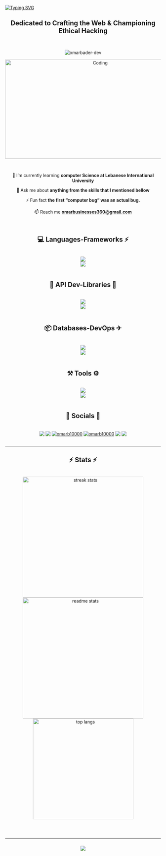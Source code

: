 
[![Typing SVG](https://readme-typing-svg.demolab.com?font=Rubik+Mono+One&size=31&duration=3000&pause=1000&color=36BCF7FF&center=true&vCenter=true&width=1200&height=50&lines=Welcome+fellow+programmers+and+recruiters+%F0%9F%91%8B)](https://git.io/typing-svg)

<h2 align="center">Dedicated to Crafting the Web & Championing Ethical Hacking</h2><br>
<p align="center"> <img src="https://komarev.com/ghpvc/?username=omarbader-dev&label=Profile%20views&color=8a2be2&style=for-the-badge" alt="omarbader-dev" /> </p>


<p align="center"><img  alt="Coding" width="600" height="320" src="https://miro.medium.com/v2/resize:fit:996/1*A3_-0RRhNeputCxIijtJBg.gif"></p>
<br/>


<div align="center">
  
 🌱 I’m currently learning **computer Science at Lebanese International University**
     
 💬 Ask me about **anything from the skills that I mentioned bellow**

⚡ Fun fact **the first “computer bug” was an actual bug.**
   
 📫 Reach me **omarbusinesses360@gmail.com**
  
</div>

<br/>


<h2 align="center">💻 Languages-Frameworks ⚡</h2>
<br/>
<div align="center">
    <img src="https://skillicons.dev/icons?i=html,css,python,javascript,typescript,c,sass" /><br>
    <img src="https://skillicons.dev/icons?i=react,vue,bootstrap,mui,nodejs,django,next,vite,babel" />
</div>

<br/>

<h2 align="center">🔑 API Dev-Libraries 📕</h2>
<br/>
<div align="center">
    <img src="https://skillicons.dev/icons?i=express,fastapi,graphql,postman" /> <br>
    <img src="https://skillicons.dev/icons?i=mui,threejs,tailwind,selenium,webpack,d3" />
</div>

<br/>

<h2 align="center">📦 Databases-DevOps ✈</h2>
<br/>
<div align="center">
    <img src="https://skillicons.dev/icons?i=firebase,mongodb,mysql,postgres" /> <br>
    <img src="https://skillicons.dev/icons?i=docker,jest,kubernetes,aws,vercel,heroku" />
</div>

<br/>

<h2 align="center">⚒️ Tools ⚙</h2>
<br/>
<div align="center">
    <img src="https://skillicons.dev/icons?i=ai,ps,pr,xd,figma" /> <br>
    <img src="https://skillicons.dev/icons?i=git,github,visualstudio,linux,raspberrypi,bots" />
</div>

<br/>


<h2 align="center">📢 Socials 📱</h2>
<br/>
<div align="center">
    <a href="#" target="blank"><img align="center" src="https://img.shields.io/badge/LinkedIn-0077B5?style=for-the-badge&logo=linkedin&logoColor=white"/></a>
    <a href="#" target="blank"><img align="center" src="https://img.shields.io/badge/Twitter-1DA1F2?style=for-the-badge&logo=twitter&logoColor=white"/></a>
    <a href="https://instagram.com/omarb10000" target="blank"><img align="center" src="https://img.shields.io/badge/Instagram-E4405F?style=for-the-badge&logo=instagram&logoColor=white" alt="omarb10000"/></a>
    <a href="https://www.hackerrank.com/omarbader1000" target="blank"><img align="center" src="https://img.shields.io/badge/-Hackerrank-2EC866?style=for-the-badge&logo=HackerRank&logoColor=white" alt="omarb10000"/></a>
    <a href="#" target="blank"><img align="center" src="https://img.shields.io/badge/HackerEarth-%232C3454.svg?&style=for-the-badge&logo=HackerEarth&logoColor=Blue"/></a>
    <a href="https://leetcode.com/omarbader" target="blank"><img align="center" src="https://img.shields.io/badge/-LeetCode-FFA116?style=for-the-badge&logo=LeetCode&logoColor=black"/></a>
    
</div>

<br/>

 

<hr/>

<h2 align="center">⚡ Stats ⚡</h2>
<br>
<div align=center>
  <img width=390 src="https://streak-stats.demolab.com/?user=omarbader-dev&count_private=true&theme=react&border_radius=10" alt="streak stats"/>
  <img width=390 src="https://github-readme-stats-salesp07.vercel.app/api?username=omarbader-dev&count_private=true&show_icons=true&theme=react&rank_icon=github&border_radius=10" alt="readme stats" />
  <br/>
  <img width=325 align="center" src="https://github-readme-stats-salesp07.vercel.app/api/top-langs/?username=omarbader-dev&hide=HTML&langs_count=8&layout=compact&theme=react&border_radius=10&size_weight=0.5&count_weight=0.5&exclude_repo=github-readme-stats" alt="top langs" />
</div>

<br/><br/>
<hr/>

<h3 align="center">
    <img src="https://readme-typing-svg.herokuapp.com/?font=Righteous&size=25&center=true&vCenter=true&width=500&height=70&duration=4000&lines=Thanks+for+visiting!+✌️;+Shoot+me+a+message+on+Linkedin!;I'm+always+down+to+collab+:)">
</h3>

<br/>

